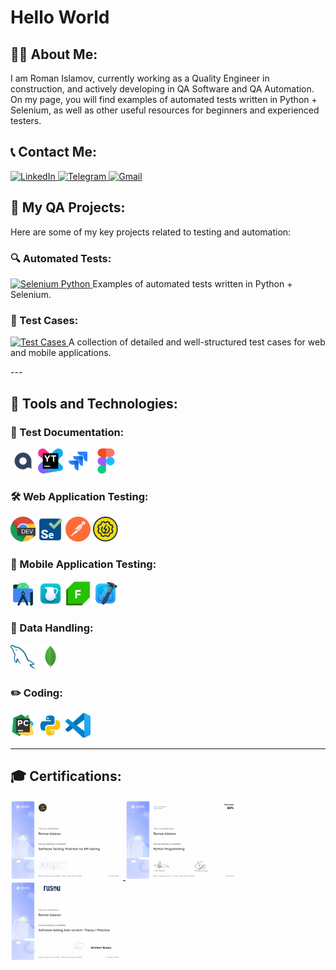 # Hello World

## 👨‍💻 About Me:
I am Roman Islamov, currently working as a Quality Engineer in construction, and actively developing in QA Software and QA Automation.  
On my page, you will find examples of automated tests written in Python + Selenium, as well as other useful resources for beginners and experienced testers.  

## 📞 Contact Me:
<p align="left">
  <a href="https://www.linkedin.com/in/wannatoqa/" target="_blank">
    <img src="https://img.shields.io/badge/LinkedIn-blue?logo=linkedin&style=for-the-badge" alt="LinkedIn">
  </a>
  <a href="https://t.me/romalik" target="_blank">
    <img src="https://img.shields.io/badge/Telegram-blue?logo=telegram&style=for-the-badge" alt="Telegram">
  </a>
  <a href="mailto:0923asol@gmail.com" target="_blank">
    <img src="https://img.shields.io/badge/Gmail-red?logo=gmail&style=for-the-badge" alt="Gmail">
  </a>
</p>

## 🧪 My QA Projects:
Here are some of my key projects related to testing and automation:

### 🔍 Automated Tests:
<p align="left">
  <a href="https://github.com/ISLAMOVROMAN/Selenium-Python" target="_blank">
    <img src="https://img.shields.io/badge/Repository-Selenium_Python-blue?logo=github&style=for-the-badge" alt="Selenium Python">
  </a>
  Examples of automated tests written in Python + Selenium.
</p>

### 📝 Test Cases:
<p align="left">
  <a href="#" target="_blank">
    <img src="https://img.shields.io/badge/Test_Cases-Documentation-orange?logo=bookstack&style=for-the-badge" alt="Test Cases">
  </a>
  A collection of detailed and well-structured test cases for web and mobile applications.
</p>
---

## 🚀 Tools and Technologies:

### 📁 Test Documentation:
<p align="left">
  <img src="./icons/QASE.png" alt="QASE" width="40" height="40">
  <img src="./icons/Youtrack.png" alt="YouTrack" width="40" height="40">
  <img src="./icons/Jira.svg" alt="Jira" width="40" height="40">
  <img src="./icons/Figma.svg" alt="Figma" width="40" height="40">
</p>

### 🛠 Web Application Testing:
<p align="left">
  <img src="./icons/ChromeDev.png" alt="Chrome Dev" width="40" height="40">
  <img src="./icons/Selenium.svg" alt="Selenium" width="40" height="40">
  <img src="./icons/Postman.png" alt="Postman" width="40" height="40">
  <img src="./icons/Soapui.svg" alt="SoapUI" width="40" height="40">
  
</p>

### 📱 Mobile Application Testing:
<p align="left">
  <img src="./icons/androidsdk.svg" alt="Android SDK" width="40" height="40">
  <img src="./icons/charles.webp" alt="Charles" width="40" height="40">
  <img src="./icons/fiddler.png" alt="Fiddler" width="40" height="40">
  <img src="./icons/Xcode.svg" alt="Xcode" width="40" height="40">
</p>

### 💾 Data Handling:
<p align="left">
  <img src="./icons/mysql.svg" alt="MySQL" width="40" height="40">
  <img src="./icons/mongodb.svg" alt="MongoDB" width="40" height="40">
</p>

### ✏️ Coding:
<p align="left">
  <img src="./icons/PyCharm.svg" alt="PyCharm" width="40" height="40">
  <img src="./icons/Python.svg" alt="Python" width="40" height="40">
  <img src="./icons/visualstudio.svg" alt="Visual Studio" width="40" height="40">
</p>



---

## 🎓 Certifications:
<p align="left">
  <a href="https://stepik.org/cert/2213124?lang=en" target="_blank">
    <img src="./Certificates/PostmanCourse.png" alt="Postman Certificate" width="180">
  </a>
  <a href="https://stepik.org/cert/2506692?lang=en" target="_blank">
    <img src="./Certificates/Python.png" alt="Python Certificate" width="180">
  </a>
  <a href="https://stepik.org/cert/2666323?lang=en" target="_blank">
    <img src="./Certificates/QA.png" alt="QA Certificate" width="180">
  </a>
</p>
